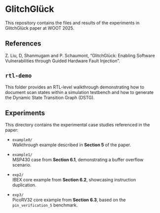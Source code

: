 # GlitchGlück  
This repository contains the files and results of the experiments in GlitchGlück paper at WOOT 2025.

## References
Z. Liu, D, Shanmugam and P. Schaumont, “GlitchGlück: Enabling Software Vulnerabilities through Guided Hardware Fault Injection”.

## `rtl-demo`
This folder provides an RTL-level walkthrough demonstrating how to document scan states within a simulation testbench and how to generate the Dynamic State Transition Graph (DSTG).

## Experiments

This directory contains the experimental case studies referenced in the paper:

- `example0/`  
  Walkthrough example described in **Section 5** of the paper.

- `example1/`  
  MSP430 case from **Section 6.1**, demonstrating a buffer overflow scenario.

- `exp2/`  
  IBEX core example from **Section 6.2**, showcasing instruction duplication.

- `exp3/`  
  PicoRV32 core example from **Section 6.3**, based on the `pin_verification_5` benchmark.

